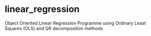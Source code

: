 # linear_regression
Object Oriented Linear Regression Programme using Ordinary Least Squares (OLS) and QR decomposition methods
